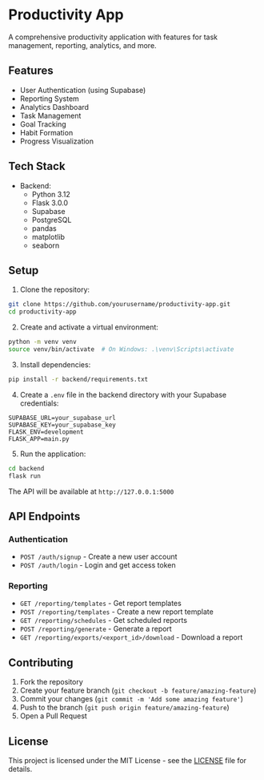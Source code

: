 # Productivity App

A comprehensive productivity application with features for task management, reporting, analytics, and more.

## Features

- User Authentication (using Supabase)
- Reporting System
- Analytics Dashboard
- Task Management
- Goal Tracking
- Habit Formation
- Progress Visualization

## Tech Stack

- Backend:
  - Python 3.12
  - Flask 3.0.0
  - Supabase
  - PostgreSQL
  - pandas
  - matplotlib
  - seaborn

## Setup

1. Clone the repository:
```bash
git clone https://github.com/yourusername/productivity-app.git
cd productivity-app
```

2. Create and activate a virtual environment:
```bash
python -m venv venv
source venv/bin/activate  # On Windows: .\venv\Scripts\activate
```

3. Install dependencies:
```bash
pip install -r backend/requirements.txt
```

4. Create a `.env` file in the backend directory with your Supabase credentials:
```env
SUPABASE_URL=your_supabase_url
SUPABASE_KEY=your_supabase_key
FLASK_ENV=development
FLASK_APP=main.py
```

5. Run the application:
```bash
cd backend
flask run
```

The API will be available at `http://127.0.0.1:5000`

## API Endpoints

### Authentication

- `POST /auth/signup` - Create a new user account
- `POST /auth/login` - Login and get access token

### Reporting

- `GET /reporting/templates` - Get report templates
- `POST /reporting/templates` - Create a new report template
- `GET /reporting/schedules` - Get scheduled reports
- `POST /reporting/generate` - Generate a report
- `GET /reporting/exports/<export_id>/download` - Download a report

## Contributing

1. Fork the repository
2. Create your feature branch (`git checkout -b feature/amazing-feature`)
3. Commit your changes (`git commit -m 'Add some amazing feature'`)
4. Push to the branch (`git push origin feature/amazing-feature`)
5. Open a Pull Request

## License

This project is licensed under the MIT License - see the [LICENSE](LICENSE) file for details. 
